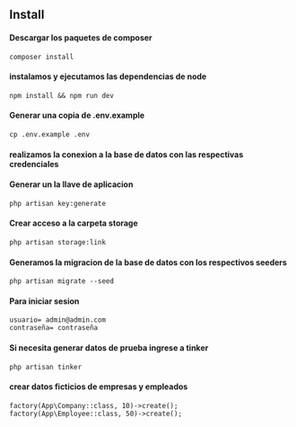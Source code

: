 ## Install

#### Descargar los paquetes de composer
```
composer install
```
#### instalamos y ejecutamos las dependencias de node
```
npm install && npm run dev
```

#### Generar una copia de .env.example
```
cp .env.example .env
```
#### realizamos la conexion a  la base de datos con las respectivas credenciales

#### Generar un la llave de aplicacion 
```
php artisan key:generate
```
#### Crear acceso a la carpeta storage
```
php artisan storage:link
```
#### Generamos la migracion de la base de datos con los respectivos seeders
```
php artisan migrate --seed
```
#### Para iniciar sesion 
```
usuario= admin@admin.com
contraseña= contraseña
```
#### Si necesita generar datos de prueba ingrese a tinker
```
php artisan tinker
```
#### crear datos ficticios de empresas y empleados 
```
factory(App\Company::class, 10)->create();
factory(App\Employee::class, 50)->create();
```






